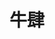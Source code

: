 ---
title: "牛肆"
description: "牛肆"
layout: shop
keywords:
  - 美食競賽
  - 台灣美食
  - 美食精選
datePublished: "2025-06-30"
dateModified: "2025-07-07"
city: "台北市"
district: "中山區"
address: "台北市中山區吉林路422號"
phone: ""
geo: "25.066024685201775, 121.53029759906646"
google_map: "https://maps.app.goo.gl/NuEGDtwpxNo7xeqr8"
footinder: "https://footinder.com.tw/%e5%8f%b0%e5%8c%97%e5%b8%82%e4%b8%ad%e5%b1%b1%e5%8d%80/47043/"
official: ""
award:
  - name: "500盤"
    year: "2024"
    entries:
      - dishes:
          - "上選溫體牛肉"
          - "牛肉爐"
          - "雜炊"

---